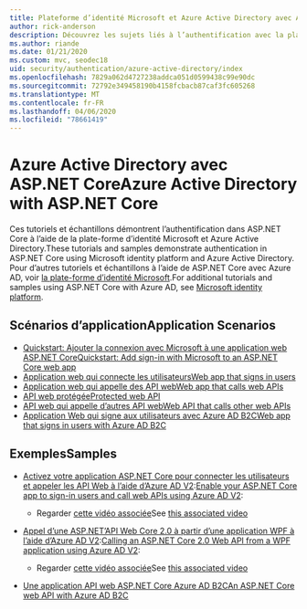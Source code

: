 ```yaml
---
title: Plateforme d’identité Microsoft et Azure Active Directory avec ASP.NET Core
author: rick-anderson
description: Découvrez les sujets liés à l’authentification avec la plate-forme d’identité Microsoft Azure Active Directory pour les applications web et les API dans ASP.NET Core.
ms.author: riande
ms.date: 01/21/2020
ms.custom: mvc, seodec18
uid: security/authentication/azure-active-directory/index
ms.openlocfilehash: 7829a062d4727238addca051d0599438c99e90dc
ms.sourcegitcommit: 72792e349458190b4158fcbacb87caf3fc605268
ms.translationtype: MT
ms.contentlocale: fr-FR
ms.lasthandoff: 04/06/2020
ms.locfileid: "78661419"
---
```

# <a name="azure-active-directory-with-aspnet-core"></a><span data-ttu-id="2c949-103">Azure Active Directory avec ASP.NET Core</span><span class="sxs-lookup"><span data-stu-id="2c949-103">Azure Active Directory with ASP.NET Core</span></span>

<span data-ttu-id="2c949-104">Ces tutoriels et échantillons démontrent l’authentification dans ASP.NET Core à l’aide de la plate-forme d’identité Microsoft et Azure Active Directory.</span><span class="sxs-lookup"><span data-stu-id="2c949-104">These tutorials and samples demonstrate authentication in ASP.NET Core using Microsoft identity platform and Azure Active Directory.</span></span> <span data-ttu-id="2c949-105">Pour d’autres tutoriels et échantillons à l’aide de ASP.NET Core avec Azure AD, voir [la plate-forme d’identité Microsoft](/azure/active-directory/develop/).</span><span class="sxs-lookup"><span data-stu-id="2c949-105">For additional tutorials and samples using ASP.NET Core with Azure AD, see [Microsoft identity platform](/azure/active-directory/develop/).</span></span>

## <a name="application-scenarios"></a><span data-ttu-id="2c949-106">Scénarios d’application</span><span class="sxs-lookup"><span data-stu-id="2c949-106">Application Scenarios</span></span>

* [<span data-ttu-id="2c949-107">Quickstart: Ajouter la connexion avec Microsoft à une application web ASP.NET Core</span><span class="sxs-lookup"><span data-stu-id="2c949-107">Quickstart: Add sign-in with Microsoft to an ASP.NET Core web app</span></span>](/azure/active-directory/develop/quickstart-v2-aspnet-core-webapp)
* [<span data-ttu-id="2c949-108">Application web qui connecte les utilisateurs</span><span class="sxs-lookup"><span data-stu-id="2c949-108">Web app that signs in users</span></span>](/azure/active-directory/develop/scenario-web-app-sign-user-overview?tabs=aspnetcore)
* [<span data-ttu-id="2c949-109">Application web qui appelle des API web</span><span class="sxs-lookup"><span data-stu-id="2c949-109">Web app that calls web APIs</span></span>](/azure/active-directory/develop/scenario-web-app-call-api-overview)
* [<span data-ttu-id="2c949-110">API web protégée</span><span class="sxs-lookup"><span data-stu-id="2c949-110">Protected web API</span></span>](/azure/active-directory/develop/scenario-protected-web-api-overview)
* [<span data-ttu-id="2c949-111">API web qui appelle d’autres API web</span><span class="sxs-lookup"><span data-stu-id="2c949-111">Web API that calls other web APIs</span></span>](/azure/active-directory/develop/scenario-web-api-call-api-overview)
* [<span data-ttu-id="2c949-112">Application Web qui signe aux utilisateurs avec Azure AD B2C</span><span class="sxs-lookup"><span data-stu-id="2c949-112">Web app that signs in users with Azure AD B2C</span></span>](xref:security/authentication/azure-ad-b2c)

## <a name="samples"></a><span data-ttu-id="2c949-113">Exemples</span><span class="sxs-lookup"><span data-stu-id="2c949-113">Samples</span></span>

* <span data-ttu-id="2c949-114">[Activez votre application ASP.NET Core pour connecter les utilisateurs et appeler les API Web à l’aide d’Azure AD V2](/samples/azure-samples/active-directory-aspnetcore-webapp-openidconnect-v2/enable-webapp-signin/):</span><span class="sxs-lookup"><span data-stu-id="2c949-114">[Enable your ASP.NET Core app to sign-in users and call web APIs using Azure AD V2](/samples/azure-samples/active-directory-aspnetcore-webapp-openidconnect-v2/enable-webapp-signin/):</span></span> 
  * <span data-ttu-id="2c949-115">Regarder [cette vidéo associée](https://channel9.msdn.com/Events/Build/2018/THR5001)</span><span class="sxs-lookup"><span data-stu-id="2c949-115">See [this associated video](https://channel9.msdn.com/Events/Build/2018/THR5001)</span></span>

* <span data-ttu-id="2c949-116">[Appel d’une ASP.NET’API Web Core 2.0 à partir d’une application WPF à l’aide d’Azure AD V2](/samples/azure-samples/active-directory-dotnet-native-aspnetcore-v2/calling-an-aspnet-core-web-api-from-a-wpf-application-using-azure-ad-v2/):</span><span class="sxs-lookup"><span data-stu-id="2c949-116">[Calling an ASP.NET Core 2.0 Web API from a WPF application using Azure AD V2](/samples/azure-samples/active-directory-dotnet-native-aspnetcore-v2/calling-an-aspnet-core-web-api-from-a-wpf-application-using-azure-ad-v2/):</span></span> 
  * <span data-ttu-id="2c949-117">Regarder [cette vidéo associée](https://channel9.msdn.com/Events/Build/2018/THR5000)</span><span class="sxs-lookup"><span data-stu-id="2c949-117">See [this associated video](https://channel9.msdn.com/Events/Build/2018/THR5000)</span></span>

* [<span data-ttu-id="2c949-118">Une application API web ASP.NET Core Azure AD B2C</span><span class="sxs-lookup"><span data-stu-id="2c949-118">An ASP.NET Core web API with Azure AD B2C</span></span>](https://azure.microsoft.com/resources/samples/active-directory-b2c-dotnetcore-webapi/)
